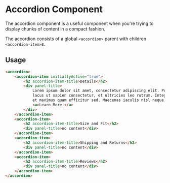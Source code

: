 # Accordion Component

The accordion component is a useful component when you're trying to display chunks
of content in a compact fashion.

The accordion consists of a global `<accordion>` parent with children `<accordion-item>`s.

## Usage

```html
<accordion>
    <accordion-item initiallyActive="true">
        <h2 accordion-item-title>Details</h2>
        <div panel-title>
            Lorem ipsum dolor sit amet, consectetur adipiscing elit. Praesent commodo 
            lacus ut sapien consectetur, et ultricies leo rutrum. Integer iaculis ultrices nunc, 
            et maximus quam efficitur sed. Maecenas iaculis nisl neque, maximus sagittis libero sagittis eget.
            <a>Learn More.</a>
        </div>
    </accordion-item>
    <accordion-item>
        <h2 accordion-item-title>Size and Fit</h2>
        <div panel-title>no content</div>
    </accordion-item>
    <accordion-item>
        <h2 accordion-item-title>Shipping and Returns</h2>
        <div panel-title>no content</div>
    </accordion-item>
    <accordion-item>
        <h2 accordion-item-title>Reviews</h2>
        <div panel-title>no content</div>
    </accordion-item>
</accordion>
```